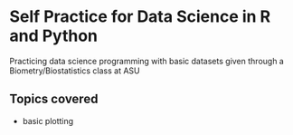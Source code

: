# Self Practice for Data Science in R and Python

Practicing data science programming with basic datasets given through a Biometry/Biostatistics class at ASU

## Topics covered
* basic plotting